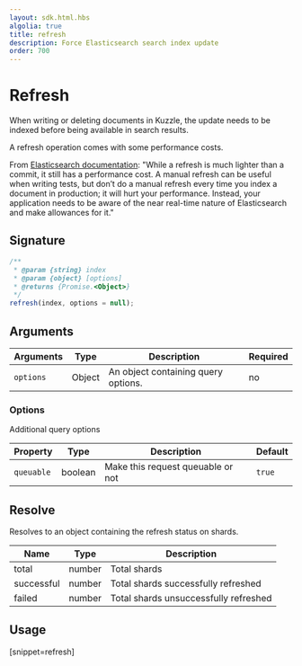 ```yaml
---
layout: sdk.html.hbs
algolia: true
title: refresh
description: Force Elasticsearch search index update
order: 700
---
```


# Refresh

When writing or deleting documents in Kuzzle, the update needs to be indexed before being available in search results.

<div class="alert alert-info">
  A refresh operation comes with some performance costs.

From [Elasticsearch documentation](https://www.elastic.co/guide/en/elasticsearch/reference/current/docs-refresh.html):
"While a refresh is much lighter than a commit, it still has a performance cost. A manual refresh can be useful when writing tests, but don’t do a manual refresh every time you index a document in production; it will hurt your performance. Instead, your application needs to be aware of the near real-time nature of Elasticsearch and make allowances for it."

</div>

## Signature

```javascript
/**
 * @param {string} index
 * @param {object} [options]
 * @returns {Promise.<Object>}
 */
refresh(index, options = null);
```

## Arguments

| Arguments | Type   | Description                         | Required |
| --------- | ------ | ----------------------------------- | -------- |
| `options` | Object | An object containing query options. | no       |

### **Options**

Additional query options

| Property   | Type    | Description                       | Default |
| ---------- | ------- | --------------------------------- | ------- |
| `queuable` | boolean | Make this request queuable or not | `true`  |

## Resolve

Resolves to an object containing the refresh status on shards.

| Name     | Type   | Description        |
| -------- | ------ | ------------------|
| total | number | Total shards |
| successful | number | Total shards successfully refreshed |
| failed | number | Total shards unsuccessfully refreshed |

## Usage

[snippet=refresh]
